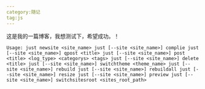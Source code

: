 ```yaml
---
category:随记
tag:js
---
```

这是我的一篇博客，我想测试下，希望成功。！

`
Usage:
	just newsite <site_name>
	just [--site <site_name>] complie
	just [--site <site_name>] qpost <title>
	just [--site <site_name>] post <title> <log_type> <categorys> <tags>
	just [--site <site_name>] delete <title>
	just [--site <site_name>] switchtheme <theme_name>
	just [--site <site_name>] rebuild
	just [--site <site_name>] rebuildall
	just [--site <site_name>] resize
	just [--site <site_name>] preview
	just [--site <site_name>] switchsitesroot <sites_root_path>
`


